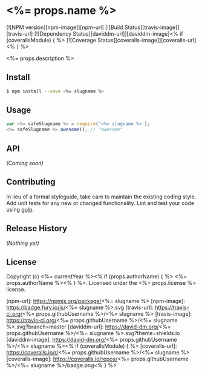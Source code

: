 # <%= props.name %> 
[![NPM version][npm-image]][npm-url] [![Build Status][travis-image]][travis-url] [![Dependency Status][daviddm-url]][daviddm-image]<% if (coverallsModule) { %> [![Coverage Status][coveralls-image]][coveralls-url]<% } %>

<%= props.description %>


## Install

```bash
$ npm install --save <%= slugname %>
```


## Usage

```javascript
var <%= safeSlugname %> = require('<%= slugname %>');
<%= safeSlugname %>.awesome(); // "awesome"
```

## API

_(Coming soon)_


## Contributing

In lieu of a formal styleguide, take care to maintain the existing coding style. Add unit tests for any new or changed functionality. Lint and test your code using [gulp](http://gulpjs.com/).


## Release History

_(Nothing yet)_


## License

Copyright (c) <%= currentYear %><% if (props.authorName) { %> <%= props.authorName %><% } %>. Licensed under the <%= props.license %> license.



[npm-url]: https://npmjs.org/package/<%= slugname %>
[npm-image]: https://badge.fury.io/js/<%= slugname %>.svg
[travis-url]: https://travis-ci.org/<%= props.githubUsername %>/<%= slugname %>
[travis-image]: https://travis-ci.org/<%= props.githubUsername %>/<%= slugname %>.svg?branch=master
[daviddm-url]: https://david-dm.org/<%= props.githubUsername %>/<%= slugname %>.svg?theme=shields.io
[daviddm-image]: https://david-dm.org/<%= props.githubUsername %>/<%= slugname %><% if (coverallsModule) { %>
[coveralls-url]: https://coveralls.io/r/<%= props.githubUsername %>/<%= slugname %>
[coveralls-image]: https://coveralls.io/repos/<%= props.githubUsername %>/<%= slugname %>/badge.png<% } %>
